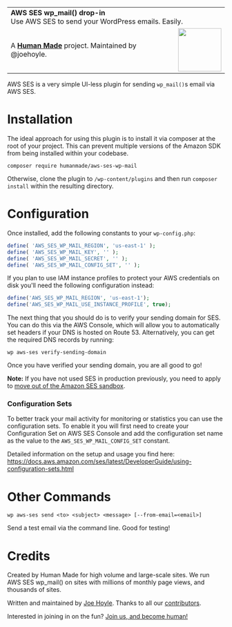 <table width="100%">
	<tr>
		<td align="left" width="100%" colspan="2">
			<strong>AWS SES wp_mail() drop-in</strong><br />
			Use AWS SES to send your WordPress emails. Easily.
		</td>
	</tr>
	<tr>
		<td>
			A <strong><a href="https://hmn.md/">Human Made</a></strong> project. Maintained by @joehoyle.
		</td>
		<td align="center">
			<img src="https://hmn.md/content/themes/hmnmd/assets/images/hm-logo.svg" width="100" />
		</td>
	</tr>
</table>

AWS SES is a very simple UI-less plugin for sending `wp_mail()`s email via AWS SES.

Installation
==========

The ideal approach for using this plugin is to install it via composer at the root of your project. This can prevent multiple versions of the Amazon SDK from being installed within your codebase. 

```
composer require humanmade/aws-ses-wp-mail
```

Otherwise, clone the plugin to  `/wp-content/plugins` and then run `composer install` within the resulting directory. 

Configuration
==========

Once installed, add the following constants to your `wp-config.php`:

```PHP
define( 'AWS_SES_WP_MAIL_REGION', 'us-east-1' );
define( 'AWS_SES_WP_MAIL_KEY', '' );
define( 'AWS_SES_WP_MAIL_SECRET', '' );
define( 'AWS_SES_WP_MAIL_CONFIG_SET', '' );
```

If you plan to use IAM instance profiles to protect your AWS credentials on disk you'll need the following configuration instead:

```PHP
define('AWS_SES_WP_MAIL_REGION', 'us-east-1');
define('AWS_SES_WP_MAIL_USE_INSTANCE_PROFILE', true);
```


The next thing that you should do is to verify your sending domain for SES. You can do this via the AWS Console, which will allow you to automatically set headers if your DNS is hosted on Route 53. Alternatively, you can get the required DNS records by running:

```
wp aws-ses verify-sending-domain
```

Once you have verified your sending domain, you are all good to go!

**Note:** If you have not used SES in production previously, you need to apply to [move out of the Amazon SES sandbox](http://docs.aws.amazon.com/ses/latest/DeveloperGuide/request-production-access.html).

### Configuration Sets

To better track your mail activity for monitoring or statistics you can use the configuration sets. To enable it you will first need to create your Configuration Set on AWS SES Console and add the configuration set name as the value to the `AWS_SES_WP_MAIL_CONFIG_SET` constant. 

Detailed information on the setup and usage you find here: https://docs.aws.amazon.com/ses/latest/DeveloperGuide/using-configuration-sets.html

Other Commands
=======

`wp aws-ses send <to> <subject> <message> [--from-email=<email>]`

Send a test email via the command line. Good for testing!

Credits
=======
Created by Human Made for high volume and large-scale sites. We run AWS SES wp_mail() on sites with millions of monthly page views, and thousands of sites.

Written and maintained by [Joe Hoyle](https://github.com/joehoyle). Thanks to all our [contributors](https://github.com/humanmade/S3-Uploads/graphs/contributors).

Interested in joining in on the fun? [Join us, and become human!](https://hmn.md/is/hiring/)
